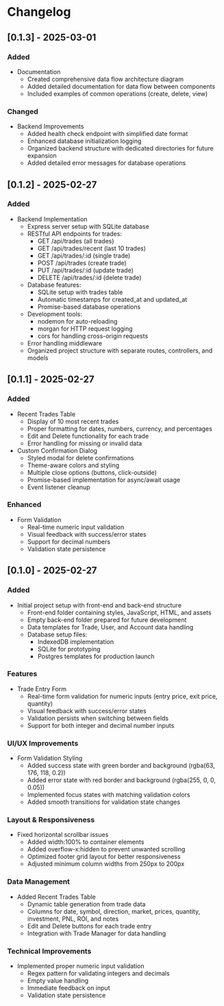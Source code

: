 # Changelog

## [0.1.3] - 2025-03-01

### Added
- Documentation
  - Created comprehensive data flow architecture diagram
  - Added detailed documentation for data flow between components
  - Included examples of common operations (create, delete, view)

### Changed
- Backend Improvements
  - Added health check endpoint with simplified date format
  - Enhanced database initialization logging
  - Organized backend structure with dedicated directories for future expansion
  - Added detailed error messages for database operations

## [0.1.2] - 2025-02-27

### Added
- Backend Implementation
  - Express server setup with SQLite database
  - RESTful API endpoints for trades:
    - GET /api/trades (all trades)
    - GET /api/trades/recent (last 10 trades)
    - GET /api/trades/:id (single trade)
    - POST /api/trades (create trade)
    - PUT /api/trades/:id (update trade)
    - DELETE /api/trades/:id (delete trade)
  - Database features:
    - SQLite setup with trades table
    - Automatic timestamps for created_at and updated_at
    - Promise-based database operations
  - Development tools:
    - nodemon for auto-reloading
    - morgan for HTTP request logging
    - cors for handling cross-origin requests
  - Error handling middleware
  - Organized project structure with separate routes, controllers, and models

## [0.1.1] - 2025-02-27

### Added
- Recent Trades Table
  - Display of 10 most recent trades
  - Proper formatting for dates, numbers, currency, and percentages
  - Edit and Delete functionality for each trade
  - Error handling for missing or invalid data
- Custom Confirmation Dialog
  - Styled modal for delete confirmations
  - Theme-aware colors and styling
  - Multiple close options (buttons, click-outside)
  - Promise-based implementation for async/await usage
  - Event listener cleanup

### Enhanced
- Form Validation
  - Real-time numeric input validation
  - Visual feedback with success/error states
  - Support for decimal numbers
  - Validation state persistence

## [0.1.0] - 2025-02-27

### Added
- Initial project setup with front-end and back-end structure
  - Front-end folder containing styles, JavaScript, HTML, and assets
  - Empty back-end folder prepared for future development
  - Data templates for Trade, User, and Account data handling
  - Database setup files:
    - IndexedDB implementation
    - SQLite for prototyping
    - Postgres templates for production launch

### Features
- Trade Entry Form
  - Real-time form validation for numeric inputs (entry price, exit price, quantity)
  - Visual feedback with success/error states
  - Validation persists when switching between fields
  - Support for both integer and decimal number inputs

### UI/UX Improvements
- Form Validation Styling
  - Added success state with green border and background (rgba(63, 176, 118, 0.2))
  - Added error state with red border and background (rgba(255, 0, 0, 0.05))
  - Implemented focus states with matching validation colors
  - Added smooth transitions for validation state changes

### Layout & Responsiveness
- Fixed horizontal scrollbar issues
  - Added width:100% to container elements
  - Added overflow-x:hidden to prevent unwanted scrolling
  - Optimized footer grid layout for better responsiveness
  - Adjusted minimum column widths from 250px to 200px

### Data Management
- Added Recent Trades Table
  - Dynamic table generation from trade data
  - Columns for date, symbol, direction, market, prices, quantity, investment, PNL, ROI, and notes
  - Edit and Delete buttons for each trade entry
  - Integration with Trade Manager for data handling

### Technical Improvements
- Implemented proper numeric input validation
  - Regex pattern for validating integers and decimals
  - Empty value handling
  - Immediate feedback on input
  - Validation state persistence
